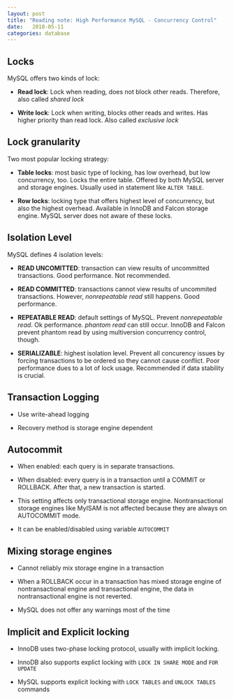 ```yaml
---
layout: post
title: "Reading note: High Performance MySQL - Concurrency Control"
date:   2018-05-11
categories: database
---
```


## Locks

MySQL offers two kinds of lock:

- **Read lock**: Lock when reading, does not block other reads. Therefore, also
called *shared lock*

- **Write lock**: Lock when writing, blocks other reads and writes. Has higher
priority than read lock. Also called *exclusive lock*

## Lock granularity

Two most popular locking strategy:

- **Table locks**: most basic type of locking, has low overhead, but low
concurrency, too. Locks the entire table. Offered by both MySQL server
and storage engines. Usually used in statement like `ALTER TABLE`.

- **Row locks**: locking type that offers highest level of concurrency, but also the
highest overhead. Available in InnoDB and Falcon storage engine. MySQL server
does not aware of these locks.

## Isolation Level

MySQL defines 4 isolation levels:

- **READ UNCOMITTED**: transaction can view results of uncommitted transactions.
Good performance. Not recommended.

- **READ COMMITTED**: transactions cannot view results of uncommited transactions.
However, *nonrepeatable read* still happens. Good performance.

- **REPEATABLE READ**: default settings of MySQL. Prevent *nonrepeatable read*. Ok
performance. *phantom read* can still occur. InnoDB and Falcon prevent phantom
read by using multiversion concurrency control, though.

- **SERIALIZABLE**: highest isolation level. Prevent all concurency issues by
forcing transactions to be ordered so they cannot cause conflict. Poor
performance dues to a lot of lock usage. Recommended if data stability is crucial.

## Transaction Logging

- Use write-ahead logging

- Recovery method is storage engine dependent

## Autocommit

- When enabled: each query is in separate transactions.

- When disabled: every query is in a transaction until a COMMIT or ROLLBACK.
After that, a new transaction is started.

- This setting affects only transactional storage engine. Nontransactional
storage engines like MyISAM is not affected because they are always on
AUTOCOMMIT mode.

- It can be enabled/disabled using variable `AUTOCOMMIT`

## Mixing storage engines

- Cannot reliably mix storage engine in a transaction

- When a ROLLBACK occur in a transaction has mixed storage engine of
nontransactional engine and transactional engine, the data in nontransactional
engine is not reverted.

- MySQL does not offer any warnings most of the time

## Implicit and Explicit locking

- InnoDB uses two-phase locking protocol, usually with implicit locking.

- InnoDB also supports explict locking with `LOCK IN SHARE MODE` and `FOR
UPDATE`

- MySQL supports explicit locking with `LOCK TABLES` and `UNLOCK TABLES`
commands

